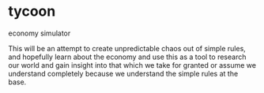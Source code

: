 # tycoon
economy simulator

This will be an attempt to create unpredictable chaos out of simple rules, and hopefully learn about the economy and use this as a tool to research our world and gain insight into that which we take for granted or assume we understand completely because we understand the simple rules at the base.

